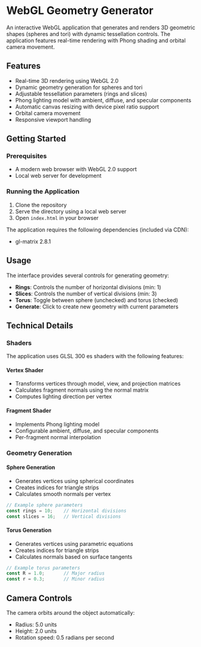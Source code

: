 # WebGL Geometry Generator

An interactive WebGL application that generates and renders 3D geometric shapes (spheres and tori) with dynamic tessellation controls. The application features real-time rendering with Phong shading and orbital camera movement.

## Features

- Real-time 3D rendering using WebGL 2.0
- Dynamic geometry generation for spheres and tori
- Adjustable tessellation parameters (rings and slices)
- Phong lighting model with ambient, diffuse, and specular components
- Automatic canvas resizing with device pixel ratio support
- Orbital camera movement
- Responsive viewport handling

## Getting Started

### Prerequisites

- A modern web browser with WebGL 2.0 support
- Local web server for development

### Running the Application

1. Clone the repository
2. Serve the directory using a local web server
3. Open `index.html` in your browser

The application requires the following dependencies (included via CDN):
- gl-matrix 2.8.1

## Usage

The interface provides several controls for generating geometry:

- **Rings**: Controls the number of horizontal divisions (min: 1)
- **Slices**: Controls the number of vertical divisions (min: 3)
- **Torus**: Toggle between sphere (unchecked) and torus (checked)
- **Generate**: Click to create new geometry with current parameters

## Technical Details

### Shaders

The application uses GLSL 300 es shaders with the following features:

#### Vertex Shader
- Transforms vertices through model, view, and projection matrices
- Calculates fragment normals using the normal matrix
- Computes lighting direction per vertex

#### Fragment Shader
- Implements Phong lighting model
- Configurable ambient, diffuse, and specular components
- Per-fragment normal interpolation

### Geometry Generation

#### Sphere Generation
- Generates vertices using spherical coordinates
- Creates indices for triangle strips
- Calculates smooth normals per vertex

```javascript
// Example sphere parameters
const rings = 10;    // Horizontal divisions
const slices = 16;   // Vertical divisions
```

#### Torus Generation
- Generates vertices using parametric equations
- Creates indices for triangle strips
- Calculates normals based on surface tangents

```javascript
// Example torus parameters
const R = 1.0;       // Major radius
const r = 0.3;       // Minor radius
```

## Camera Controls

The camera orbits around the object automatically:
- Radius: 5.0 units
- Height: 2.0 units
- Rotation speed: 0.5 radians per second
